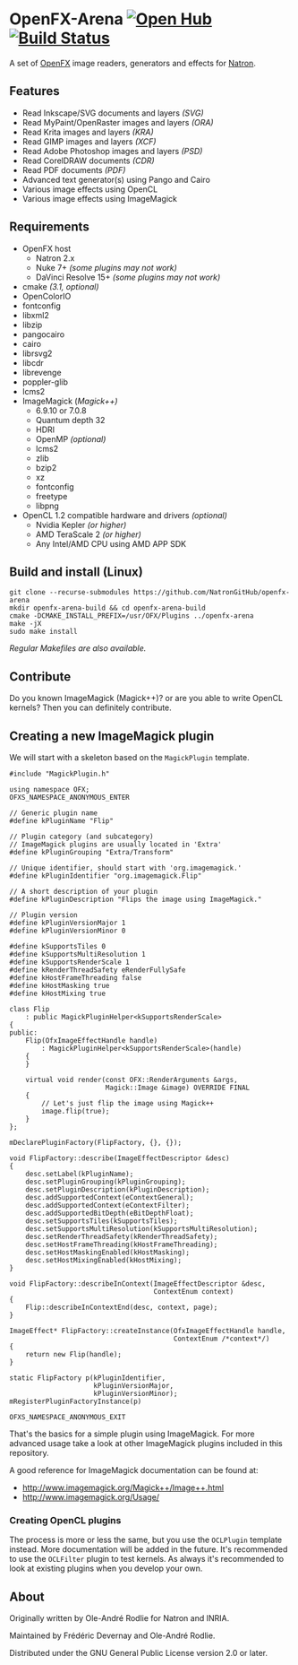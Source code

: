# OpenFX-Arena [![Open Hub](https://www.openhub.net/p/openfx-arena/widgets/project_thin_badge?format=gif&ref=Thin+badge)](https://www.openhub.net/p/openfx-arena?ref=Thin+badge) [![Build Status](https://travis-ci.org/NatronGitHub/openfx-arena.svg)](https://travis-ci.org/NatronGitHub/openfx-arena)

A set of [OpenFX](http://openfx.sf.net) image readers, generators and effects for [Natron](https://github.com/NatronGitHub/Natron).

## Features

 * Read Inkscape/SVG documents and layers *(SVG)*
 * Read MyPaint/OpenRaster images and layers *(ORA)*
 * Read Krita images and layers *(KRA)*
 * Read GIMP images and layers *(XCF)*
 * Read Adobe Photoshop images and layers *(PSD)*
 * Read CorelDRAW documents *(CDR)*
 * Read PDF documents *(PDF)*
 * Advanced text generator(s) using Pango and Cairo
 * Various image effects using OpenCL
 * Various image effects using ImageMagick

## Requirements

 * OpenFX host
   * Natron 2.x
   * Nuke 7+ *(some plugins may not work)*
   * DaVinci Resolve 15+ *(some plugins may not work)*
 * cmake *(3.1, optional)*
 * OpenColorIO
 * fontconfig
 * libxml2
 * libzip
 * pangocairo
 * cairo 
 * librsvg2
 * libcdr
 * librevenge
 * poppler-glib
 * lcms2
 * ImageMagick (*Magick++)*
   * 6.9.10 or 7.0.8
   * Quantum depth 32
   * HDRI
   * OpenMP *(optional)*
   * lcms2
   * zlib
   * bzip2
   * xz
   * fontconfig
   * freetype
   * libpng
 * OpenCL 1.2 compatible hardware and drivers *(optional)*
   * Nvidia Kepler *(or higher)*
   * AMD TeraScale 2 *(or higher)*
   * Any Intel/AMD CPU using AMD APP SDK


## Build and install (Linux)

```
git clone --recurse-submodules https://github.com/NatronGitHub/openfx-arena
mkdir openfx-arena-build && cd openfx-arena-build
cmake -DCMAKE_INSTALL_PREFIX=/usr/OFX/Plugins ../openfx-arena
make -jX
sudo make install
```

*Regular Makefiles are also available.*

## Contribute

Do you known ImageMagick (Magick++)? or are you able to write OpenCL kernels? Then you can definitely contribute.

## Creating a new ImageMagick plugin

We will start with a skeleton based on the ``MagickPlugin`` template.

```
#include "MagickPlugin.h"

using namespace OFX;
OFXS_NAMESPACE_ANONYMOUS_ENTER

// Generic plugin name
#define kPluginName "Flip"

// Plugin category (and subcategory)
// ImageMagick plugins are usually located in 'Extra'
#define kPluginGrouping "Extra/Transform"

// Unique identifier, should start with 'org.imagemagick.'
#define kPluginIdentifier "org.imagemagick.Flip"

// A short description of your plugin
#define kPluginDescription "Flips the image using ImageMagick."

// Plugin version
#define kPluginVersionMajor 1
#define kPluginVersionMinor 0

#define kSupportsTiles 0
#define kSupportsMultiResolution 1
#define kSupportsRenderScale 1
#define kRenderThreadSafety eRenderFullySafe
#define kHostFrameThreading false
#define kHostMasking true
#define kHostMixing true

class Flip
    : public MagickPluginHelper<kSupportsRenderScale>
{
public:
    Flip(OfxImageEffectHandle handle)
        : MagickPluginHelper<kSupportsRenderScale>(handle)
    {
    }

    virtual void render(const OFX::RenderArguments &args,
                        Magick::Image &image) OVERRIDE FINAL
    {
        // Let's just flip the image using Magick++
        image.flip(true);
    }
};

mDeclarePluginFactory(FlipFactory, {}, {});

void FlipFactory::describe(ImageEffectDescriptor &desc)
{
    desc.setLabel(kPluginName);
    desc.setPluginGrouping(kPluginGrouping);
    desc.setPluginDescription(kPluginDescription);
    desc.addSupportedContext(eContextGeneral);
    desc.addSupportedContext(eContextFilter);
    desc.addSupportedBitDepth(eBitDepthFloat);
    desc.setSupportsTiles(kSupportsTiles);
    desc.setSupportsMultiResolution(kSupportsMultiResolution);
    desc.setRenderThreadSafety(kRenderThreadSafety);
    desc.setHostFrameThreading(kHostFrameThreading);
    desc.setHostMaskingEnabled(kHostMasking);
    desc.setHostMixingEnabled(kHostMixing);
}

void FlipFactory::describeInContext(ImageEffectDescriptor &desc,
                                    ContextEnum context)
{
    Flip::describeInContextEnd(desc, context, page);
}

ImageEffect* FlipFactory::createInstance(OfxImageEffectHandle handle,
                                         ContextEnum /*context*/)
{
    return new Flip(handle);
}

static FlipFactory p(kPluginIdentifier,
                     kPluginVersionMajor,
                     kPluginVersionMinor);
mRegisterPluginFactoryInstance(p)

OFXS_NAMESPACE_ANONYMOUS_EXIT
```

That's the basics for a simple plugin using ImageMagick. For more advanced usage take a look at other ImageMagick plugins included in this repository.

A good reference for ImageMagick documentation can be found at:

* http://www.imagemagick.org/Magick++/Image++.html
* http://www.imagemagick.org/Usage/

### Creating OpenCL plugins

The process is more or less the same, but you use the ``OCLPlugin`` template instead. More documentation will be added in the future. It's recommended to use the ``OCLFilter`` plugin to test kernels. As always it's recommended to look at existing plugins when you develop your own.

## About

Originally written by Ole-André Rodlie for Natron and INRIA.

Maintained by Frédéric Devernay and Ole-André Rodlie.

Distributed under the GNU General Public License version 2.0 or later.